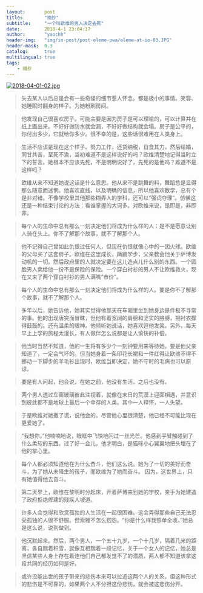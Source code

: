 ```yaml
---
layout:       post
title:        "摘抄"
subtitle:     "一个叫欧维的男人决定去死"
date:         2018-4-1 23:04:17
author:       "yaochh"
header-img:   "img/in-post/post-eleme-pwa/eleme-at-io-03.JPG"
header-mask:  0.3
catalog:      true
multilingual: true
tags:
    - 摘抄
---
```


[![2018-04-01-02.jpg](https://i.loli.net/2018/04/01/5ac0fac59d6ad.jpg)](https://i.loli.net/2018/04/01/5ac0fac59d6ad.jpg)

>失去某人以后总是会有一些奇怪的细节惹人怀念。都是极小的事情。笑容、她睡眠时翻身的样子。为她粉刷房间。

>他发现自己很喜欢房子。可能主要是因为房子是可以理喻的，可以计算并在纸上画出来。不好好做防水就会漏，不好好做结构就会塌。房子是公平的，你付出多少，它就给你多少。很不幸的是，这些话很难用在人类身上。

>生活不应该是现在这个样子。努力工作，还贷纳税，自食其力，然后结婚，同甘共苦，至死不渝，当初难道不是这样说好的吗？欧维清楚地记得当时立下的誓言。她根本不应该先死，不是明明说好了，先死的是他吗？难道不是这样吗？

>欧维从来不知道她说这话是什么意思。他从来不是跳舞的料，舞蹈总是显得那么随意而迷惘。他喜欢直线，以及明确的信息，所以他喜欢数学，总有个是非对错。不像学校里其他那些糊弄人的学科，还可以“强词夺理”。仿佛这还是一种结束讨论的方法：看谁掌握的大词多。对欧维来说，是即是，非即非。

>每个人的生命中总有那么一刻决定他们将成为什么样的人：是不是愿意让别人骑在头上。你不了解那个故事，就不了解那个人。

>他不记得自己曾如此仇恨过任何人，但现在仇恨就像心中的一团火球。欧维的父母买了这套房子。欧维在这里成长，蹒跚学步，父亲教会他关于萨博发动机的一切。然后政府里的人就决定要在这儿造点儿什么别的东西。一个圆脸男人卖给他一份不是保险的保险。一个穿白衬衫的男人不让欧维救火，现在又来了两个穿白衬衫的男人满嘴“市价”。

>每个人的生命中总有那么一刻决定他们将成为什么样的人。要是你不了解那个故事，就不了解那个人。

>多年以后，她告诉他，她其实觉得他那天在车厢里坐到她身边是件极不寻常的事。他的出现唐突而冒昧，但他有着宽阔的肩膀和坚实的胳膊，把衬衣撑得鼓鼓的。还有温柔的眼神。他倾听她说话，她喜欢逗他发笑。另外，每天早上上学的旅程太漫长，有人做伴怎么说都是让人愉快的补偿。

>他当时当然不知道，他的一生将有多少个一刻钟要用来等待她，要是他父亲知道了，一定会气坏的。但当她身着一条印花长裙和一件红得让欧维不得不挪动一下脚步的羊毛衫出现时，欧维当即决定，她不守时的毛病也可以原谅。

>要是有人问起，他会说，在她之前，他没有生活。之后也没有。

>两个男人透过车窗玻璃彼此注视着，就像在末日的荒漠上迎面相遇，并意识到彼此都不是地球上最后一个幸存的人类。其中一人释怀，一人失望。

>于是欧维对她撒了谎，说他会的。尽管他心里很清楚，他已经不可能比现在更爱她了。

>“我想你。”他喃喃地说，眼眶中飞快地闪过一丝光芒。他感到手臂触碰到了什么柔软的东西。过了好一会儿，他才明白，是猫咪小心翼翼地把头埋在了他的掌心里。

>每个人都必须知道他在为什么奋斗，他们这么说。她为了一切的美好而奋斗，为了她从未降生的孩子，而欧维为了她而奋斗。 因为，这世界上，只有她值得他去奋斗。

>第二天早上，欧维在黎明时分起床，开着萨博来到她的学校，亲手为她建造了政府拒绝修建的残疾人坡道。

>许多人会觉得和欣赏孤独的人生活在一起很困难。这会弄得那些自己无法忍受孤独的人很不舒服。但索雅不怎么抱怨。“你是什么样我照单全收。”她总是这么说，说到做到。

>他沉默起来。然后，两个男人，一个五十九岁，一个十几岁，隔着几米的距离，各自踹着积雪，就像互相踹着一段记忆，关于一个女人的记忆，她总是坚信某些人身上存在着连他们自己都发觉不了的潜质。两人都不知道该拿这段共同的经历如何是好。

>或许没能出世的孩子带来的悲伤本来可以拉近这两个人的关系。但这种形式的悲伤是不可靠的，如果两个人不分担这份悲伤，就会被这悲伤分开。

